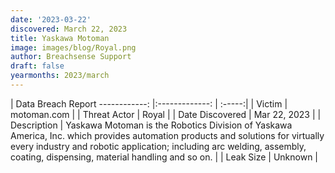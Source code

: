 ```yaml
---
date: '2023-03-22'
discovered: March 22, 2023
title: Yaskawa Motoman
image: images/blog/Royal.png
author: Breachsense Support
draft: false
yearmonths: 2023/march
---
```



| Data Breach Report
------------:     |:-------------:    | :-----:|
| Victim      | motoman.com      | 
| Threat Actor      | Royal      | 
| Date Discovered      | Mar 22, 2023      | 
| Description      | Yaskawa Motoman is the Robotics Division of Yaskawa America, Inc. which provides automation products and solutions for virtually every industry and robotic application; including arc welding, assembly, coating, dispensing, material handling and so on.      | 
| Leak Size      | Unknown      | 

